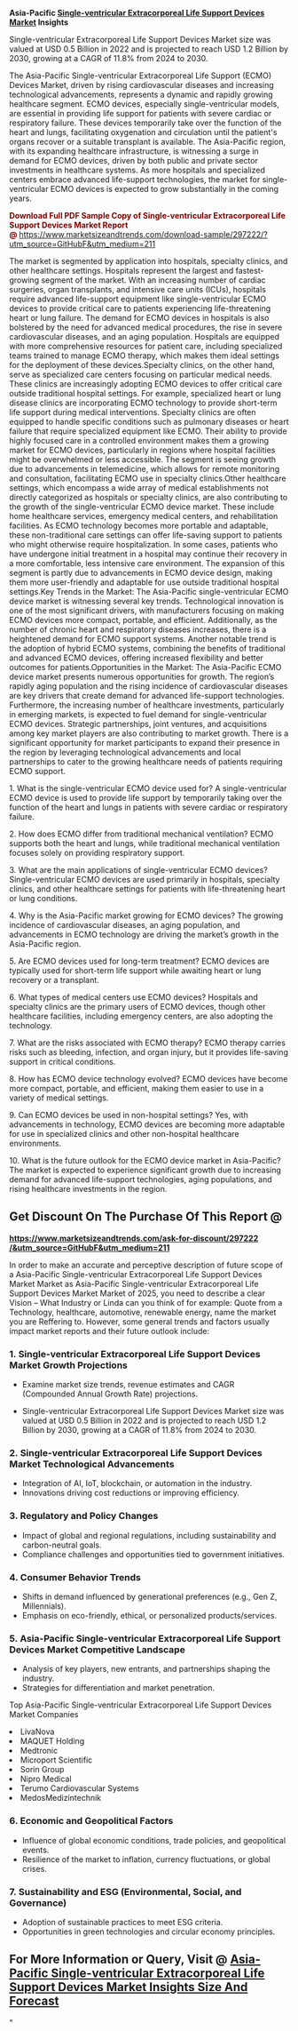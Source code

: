 <p><strong>Asia-Pacific&nbsp;<a href=""https://www.marketsizeandtrends.com/download-sample/297222/&amp;utm_source=GitHubF&amp;utm_medium=211"">Single-ventricular Extracorporeal Life Support Devices Market</a> Insights</strong></p><p>Single-ventricular Extracorporeal Life Support Devices Market size was valued at USD 0.5 Billion in 2022 and is projected to reach USD 1.2 Billion by 2030, growing at a CAGR of 11.8% from 2024 to 2030.</p><p><p>The Asia-Pacific Single-ventricular Extracorporeal Life Support (ECMO) Devices Market, driven by rising cardiovascular diseases and increasing technological advancements, represents a dynamic and rapidly growing healthcare segment. ECMO devices, especially single-ventricular models, are essential in providing life support for patients with severe cardiac or respiratory failure. These devices temporarily take over the function of the heart and lungs, facilitating oxygenation and circulation until the patient's organs recover or a suitable transplant is available. The Asia-Pacific region, with its expanding healthcare infrastructure, is witnessing a surge in demand for ECMO devices, driven by both public and private sector investments in healthcare systems. As more hospitals and specialized centers embrace advanced life-support technologies, the market for single-ventricular ECMO devices is expected to grow substantially in the coming years. <p><strong><span style="color: #800000;">Download Full PDF Sample Copy of Single-ventricular Extracorporeal Life Support Devices Market Report @</span>&nbsp;</strong><a href="https://www.marketsizeandtrends.com/download-sample/297222/?utm_source=GitHubF&amp;utm_medium=211" target="_blank">https://www.marketsizeandtrends.com/download-sample/297222/?utm_source=GitHubF&amp;utm_medium=211</a></p>The market is segmented by application into hospitals, specialty clinics, and other healthcare settings. Hospitals represent the largest and fastest-growing segment of the market. With an increasing number of cardiac surgeries, organ transplants, and intensive care units (ICUs), hospitals require advanced life-support equipment like single-ventricular ECMO devices to provide critical care to patients experiencing life-threatening heart or lung failure. The demand for ECMO devices in hospitals is also bolstered by the need for advanced medical procedures, the rise in severe cardiovascular diseases, and an aging population. Hospitals are equipped with more comprehensive resources for patient care, including specialized teams trained to manage ECMO therapy, which makes them ideal settings for the deployment of these devices.Specialty clinics, on the other hand, serve as specialized care centers focusing on particular medical needs. These clinics are increasingly adopting ECMO devices to offer critical care outside traditional hospital settings. For example, specialized heart or lung disease clinics are incorporating ECMO technology to provide short-term life support during medical interventions. Specialty clinics are often equipped to handle specific conditions such as pulmonary diseases or heart failure that require specialized equipment like ECMO. Their ability to provide highly focused care in a controlled environment makes them a growing market for ECMO devices, particularly in regions where hospital facilities might be overwhelmed or less accessible. The segment is seeing growth due to advancements in telemedicine, which allows for remote monitoring and consultation, facilitating ECMO use in specialty clinics.Other healthcare settings, which encompass a wide array of medical establishments not directly categorized as hospitals or specialty clinics, are also contributing to the growth of the single-ventricular ECMO device market. These include home healthcare services, emergency medical centers, and rehabilitation facilities. As ECMO technology becomes more portable and adaptable, these non-traditional care settings can offer life-saving support to patients who might otherwise require hospitalization. In some cases, patients who have undergone initial treatment in a hospital may continue their recovery in a more comfortable, less intensive care environment. The expansion of this segment is partly due to advancements in ECMO device design, making them more user-friendly and adaptable for use outside traditional hospital settings.Key Trends in the Market: The Asia-Pacific single-ventricular ECMO device market is witnessing several key trends. Technological innovation is one of the most significant drivers, with manufacturers focusing on making ECMO devices more compact, portable, and efficient. Additionally, as the number of chronic heart and respiratory diseases increases, there is a heightened demand for ECMO support systems. Another notable trend is the adoption of hybrid ECMO systems, combining the benefits of traditional and advanced ECMO devices, offering increased flexibility and better outcomes for patients.Opportunities in the Market: The Asia-Pacific ECMO device market presents numerous opportunities for growth. The region’s rapidly aging population and the rising incidence of cardiovascular diseases are key drivers that create demand for advanced life-support technologies. Furthermore, the increasing number of healthcare investments, particularly in emerging markets, is expected to fuel demand for single-ventricular ECMO devices. Strategic partnerships, joint ventures, and acquisitions among key market players are also contributing to market growth. There is a significant opportunity for market participants to expand their presence in the region by leveraging technological advancements and local partnerships to cater to the growing healthcare needs of patients requiring ECMO support.<p>1. What is the single-ventricular ECMO device used for? A single-ventricular ECMO device is used to provide life support by temporarily taking over the function of the heart and lungs in patients with severe cardiac or respiratory failure.</p><p>2. How does ECMO differ from traditional mechanical ventilation? ECMO supports both the heart and lungs, while traditional mechanical ventilation focuses solely on providing respiratory support.</p><p>3. What are the main applications of single-ventricular ECMO devices? Single-ventricular ECMO devices are used primarily in hospitals, specialty clinics, and other healthcare settings for patients with life-threatening heart or lung conditions.</p><p>4. Why is the Asia-Pacific market growing for ECMO devices? The growing incidence of cardiovascular diseases, an aging population, and advancements in ECMO technology are driving the market’s growth in the Asia-Pacific region.</p><p>5. Are ECMO devices used for long-term treatment? ECMO devices are typically used for short-term life support while awaiting heart or lung recovery or a transplant.</p><p>6. What types of medical centers use ECMO devices? Hospitals and specialty clinics are the primary users of ECMO devices, though other healthcare facilities, including emergency centers, are also adopting the technology.</p><p>7. What are the risks associated with ECMO therapy? ECMO therapy carries risks such as bleeding, infection, and organ injury, but it provides life-saving support in critical conditions.</p><p>8. How has ECMO device technology evolved? ECMO devices have become more compact, portable, and efficient, making them easier to use in a variety of medical settings.</p><p>9. Can ECMO devices be used in non-hospital settings? Yes, with advancements in technology, ECMO devices are becoming more adaptable for use in specialized clinics and other non-hospital healthcare environments.</p><p>10. What is the future outlook for the ECMO device market in Asia-Pacific? The market is expected to experience significant growth due to increasing demand for advanced life-support technologies, aging populations, and rising healthcare investments in the region.</p></p><h2><strong>Get Discount On The Purchase Of This Report @&nbsp;</strong></h2><p><strong><a href=""https://www.marketsizeandtrends.com/ask-for-discount/297222/&amp;utm_source=GitHubF&amp;utm_medium=211"" target=""_blank"">https://www.marketsizeandtrends.com/ask-for-discount/297222<br />/&amp;utm_source=GitHubF&amp;utm_medium=211</a></strong></p><p>In order to make an accurate and perceptive description of future scope of a Asia-Pacific&nbsp;Single-ventricular Extracorporeal Life Support Devices Market Market as Asia-Pacific&nbsp;Single-ventricular Extracorporeal Life Support Devices Market Market of 2025, you need to describe a clear Vision &ndash; What Industry or Linda can you think of for example: Quote from a Technology, healthcare, automotive, renewable energy, name the market you are Reffering to. However, some general trends and factors usually impact market reports and their future outlook include:</p><h3>1.&nbsp;<strong>Single-ventricular Extracorporeal Life Support Devices Market Growth Projections</strong></h3><ul><li>Examine market size trends, revenue estimates and CAGR (Compounded Annual Growth Rate) projections.</li><li><p>Single-ventricular Extracorporeal Life Support Devices Market size was valued at USD 0.5 Billion in 2022 and is projected to reach USD 1.2 Billion by 2030, growing at a CAGR of 11.8% from 2024 to 2030.</p></li></ul><h3>2.&nbsp;<strong>Single-ventricular Extracorporeal Life Support Devices Market Technological Advancements</strong></h3><ul><li>Integration of AI, IoT, blockchain, or automation in the industry.</li><li>Innovations driving cost reductions or improving efficiency.</li></ul><h3>3.&nbsp;<strong>Regulatory and Policy Changes</strong></h3><ul><li>Impact of global and regional regulations, including sustainability and carbon-neutral goals.</li><li>Compliance challenges and opportunities tied to government initiatives.</li></ul><h3>4.&nbsp;<strong>Consumer Behavior Trends</strong></h3><ul><li>Shifts in demand influenced by generational preferences (e.g., Gen Z, Millennials).</li><li>Emphasis on eco-friendly, ethical, or personalized products/services.</li></ul><h3>5.&nbsp;<strong>Asia-Pacific Single-ventricular Extracorporeal Life Support Devices Market Competitive Landscape</strong></h3><ul><li>Analysis of key players, new entrants, and partnerships shaping the industry.</li><li>Strategies for differentiation and market penetration.</li></ul><p data-pm-slice=""1 1 []"">Top Asia-Pacific Single-ventricular Extracorporeal Life Support Devices Market Companies</p><div data-test-id=""""><p><li>LivaNova</li><li> MAQUET Holding</li><li> Medtronic</li><li> Microport Scientific</li><li> Sorin Group</li><li> Nipro Medical</li><li> Terumo Cardiovascular Systems</li><li> MedosMedizintechnik</li></p></div><h3>6.&nbsp;<strong>Economic and Geopolitical Factors</strong></h3><ul><li>Influence of global economic conditions, trade policies, and geopolitical events.</li><li>Resilience of the market to inflation, currency fluctuations, or global crises.</li></ul><h3>7.&nbsp;<strong>Sustainability and ESG (Environmental, Social, and Governance)</strong></h3><ul><li>Adoption of sustainable practices to meet ESG criteria.</li><li>Opportunities in green technologies and circular economy principles.</li></ul><h2><strong>For More Information or Query, Visit @&nbsp;</strong><a href=""https://www.verifiedmarketreports.com/product/single-ventricular-extracorporeal-life-support-devices-market/"" target=""_blank"">Asia-Pacific Single-ventricular Extracorporeal Life Support Devices Market Insights Size And Forecast</a></h2>"
